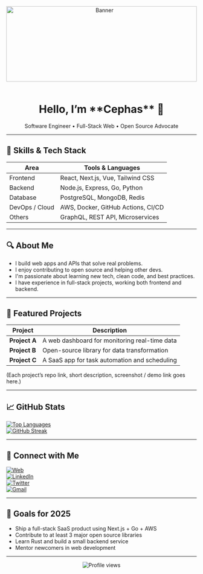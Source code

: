 <!-- Banner / header image -->
<div align="center">
  <img src="https://your-domain.com/yourbanner.svg" alt="Banner" width="100%" style="max-height: 200px;" />
</div>

<br />

<h1 align="center">Hello, I’m **Cephas** 👋</h1>
<p align="center">Software Engineer • Full-Stack Web • Open Source Advocate</p>

---

## 🧰 Skills & Tech Stack

| Area         | Tools & Languages                          |
|--------------|--------------------------------------------|
| Frontend     | React, Next.js, Vue, Tailwind CSS          |
| Backend      | Node.js, Express, Go, Python                |
| Database     | PostgreSQL, MongoDB, Redis                  |
| DevOps / Cloud | AWS, Docker, GitHub Actions, CI/CD        |
| Others       | GraphQL, REST API, Microservices            |

---

## 🔍 About Me

- I build web apps and APIs that solve real problems.
- I enjoy contributing to open source and helping other devs.
- I'm passionate about learning new tech, clean code, and best practices.
- I have experience in full-stack projects, working both frontend and backend.

---

## 🚀 Featured Projects

| Project | Description |
|--------|-------------|
| **Project A** | A web dashboard for monitoring real-time data |
| **Project B** | Open-source library for data transformation |
| **Project C** | A SaaS app for task automation and scheduling |

(Each project’s repo link, short description, screenshot / demo link goes here.)

---

## 📈 GitHub Stats

[![Top Languages](https://github-readme-stats.vercel.app/api/top-langs/?username=CephasTechOrg&layout=compact&theme=radical)](https://github.com/anuraghazra/github-readme-stats)  
[![GitHub Streak](https://github-readme-stats.vercel.app/api?username=CephasTechOrg&show_streak=true&theme=radical)](https://github.com/anuraghazra/github-readme-stats)

---

## 🔗 Connect with Me

[![Web](https://img.shields.io/badge/Website-YourSite-blue?style=for-the-badge&logo=googlesitekit)](https://your-website.com)  
[![LinkedIn](https://img.shields.io/badge/LinkedIn-Cephas-blue?style=for-the-badge&logo=linkedin)](https://linkedin.com/in/YourLinkedIn)  
[![Twitter](https://img.shields.io/badge/Twitter-@YourHandle-blue?style=for-the-badge&logo=twitter)](https://twitter.com/YourHandle)  
[![Gmail](https://img.shields.io/badge/Email-you@domain.com-red?style=for-the-badge&logo=gmail)](mailto:you@domain.com)

---

## 🎯 Goals for 2025

- Ship a full-stack SaaS product using Next.js + Go + AWS  
- Contribute to at least 3 major open source libraries  
- Learn Rust and build a small backend service  
- Mentor newcomers in web development  

---

<p align="center">
  <img src="https://komarev.com/ghpvc/?username=CephasTechOrg&color=blue" alt="Profile views" />
</p>
